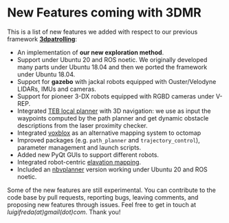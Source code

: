 # New Features coming with 3DMR

This is a list of new features we added with respect to our previous framework **[3dpatrolling](https://github.com/luigifreda/3dpatrolling)**:
- An implementation of **our new exploration method**.
- Support under Ubuntu 20 and ROS noetic. We originally developed many parts under Ubuntu 18.04 and then we ported the framework under Ubuntu 18.04.   
- Support for **gazebo** with jackal robots equipped with Ouster/Velodyne LIDARs, IMUs and cameras.
- Support for pioneer 3-DX robots equipped with RGBD cameras under V-REP.  
- Integrated [TEB local planner](http://wiki.ros.org/teb_local_planner) with 3D navigation: we use as input the waypoints computed by the path planner and get dynamic obstacle descriptions from the laser proximity checker.
- Integrated [voxblox](https://github.com/ethz-asl/voxblox) as an alternative mapping system to octomap
- Improved packages (e.g. `path_planner` and `trajectory_control`), parameter management and launch scripts.
- Added new PyQt GUIs to support different robots.   
- Integrated robot-centric [elavation mapping](https://github.com/ANYbotics/elevation_mapping).  
- Included an [nbvplanner](https://github.com/ethz-asl/nbvplanner) version working under Ubuntu 20 and ROS noetic. 
  
Some of the new features are still experimental. You can contribute to the code base by pull requests, reporting bugs, leaving comments, and proposing new features through issues. Feel free to get in touch at *luigifreda(at)gmail(dot)com*. Thank you!
